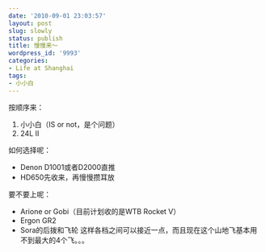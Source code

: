 ```yaml
---
date: '2010-09-01 23:03:57'
layout: post
slug: slowly
status: publish
title: 慢慢来～
wordpress_id: '9993'
categories:
- Life at Shanghai
tags:
- 小小白
---
```


按顺序来：

  1. 小小白（IS or not，是个问题）
  2. 24L II

  


如何选择呢：

  * Denon D1001或者D2000直推
  * HD650先收来，再慢慢攒耳放

要不要上呢：

  * Arione or Gobi（目前计划收的是WTB Rocket V）
  * Ergon GR2
  * Sora的后拨和飞轮 这样各档之间可以接近一点，而且现在这个山地飞基本用不到最大的4个飞。。。
